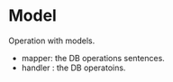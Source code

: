# Model

Operation with models.

+ mapper: the DB operations sentences.
+ handler : the DB operatoins.
